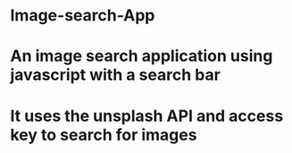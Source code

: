 # Image-search-App
# An image search application using javascript with a search bar
# It uses the unsplash API and access key to search for images
